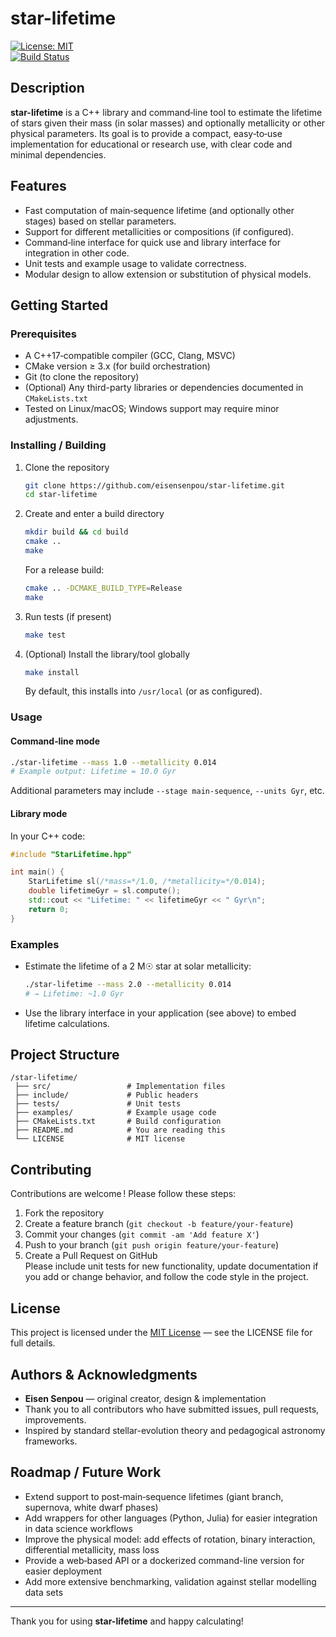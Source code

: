 # star-lifetime  

[![License: MIT](https://img.shields.io/badge/License-MIT-yellow.svg)](LICENSE)  
[![Build Status](https://img.shields.io/github/actions/workflow/status/eisensenpou/star-lifetime/ci.yml?branch=main)](https://github.com/eisensenpou/star-lifetime/actions)  

## Description  
**star-lifetime** is a C++ library and command‐line tool to estimate the lifetime of stars given their mass (in solar masses) and optionally metallicity or other physical parameters. Its goal is to provide a compact, easy‐to‐use implementation for educational or research use, with clear code and minimal dependencies.

## Features  
- Fast computation of main‐sequence lifetime (and optionally other stages) based on stellar parameters.  
- Support for different metallicities or compositions (if configured).  
- Command‐line interface for quick use and library interface for integration in other code.  
- Unit tests and example usage to validate correctness.  
- Modular design to allow extension or substitution of physical models.

## Getting Started  

### Prerequisites  
- A C++17‐compatible compiler (GCC, Clang, MSVC)  
- CMake version ≥ 3.x (for build orchestration)  
- Git (to clone the repository)  
- (Optional) Any third-party libraries or dependencies documented in `CMakeLists.txt`  
- Tested on Linux/macOS; Windows support may require minor adjustments.

### Installing / Building  
1. Clone the repository  
   ```bash
   git clone https://github.com/eisensenpou/star-lifetime.git  
   cd star-lifetime  
   ```  
2. Create and enter a build directory  
   ```bash
   mkdir build && cd build  
   cmake ..  
   make  
   ```  
   For a release build:  
   ```bash
   cmake .. -DCMAKE_BUILD_TYPE=Release  
   make  
   ```  
3. Run tests (if present)  
   ```bash
   make test  
   ```  
4. (Optional) Install the library/tool globally  
   ```bash
   make install  
   ```  
   By default, this installs into `/usr/local` (or as configured).

### Usage  
#### Command‐line mode  
```bash
./star-lifetime --mass 1.0 --metallicity 0.014  
# Example output: Lifetime = 10.0 Gyr  
```  
Additional parameters may include `--stage main‐sequence`, `--units Gyr`, etc.

#### Library mode  
In your C++ code:  
```cpp
#include "StarLifetime.hpp"

int main() {
    StarLifetime sl(/*mass=*/1.0, /*metallicity=*/0.014);
    double lifetimeGyr = sl.compute();
    std::cout << "Lifetime: " << lifetimeGyr << " Gyr\n";
    return 0;
}
```  

### Examples  
- Estimate the lifetime of a 2 M☉ star at solar metallicity:  
  ```bash
  ./star-lifetime --mass 2.0 --metallicity 0.014  
  # → Lifetime: ~1.0 Gyr  
  ```  
- Use the library interface in your application (see above) to embed lifetime calculations.

## Project Structure  
```
/star-lifetime/
 ├── src/                 # Implementation files  
 ├── include/             # Public headers  
 ├── tests/               # Unit tests  
 ├── examples/            # Example usage code  
 ├── CMakeLists.txt       # Build configuration  
 ├── README.md            # You are reading this  
 └── LICENSE              # MIT license  
```

## Contributing  
Contributions are welcome ! Please follow these steps:  
1. Fork the repository  
2. Create a feature branch (`git checkout -b feature/your-feature`)  
3. Commit your changes (`git commit -am 'Add feature X'`)  
4. Push to your branch (`git push origin feature/your-feature`)  
5. Create a Pull Request on GitHub  
Please include unit tests for new functionality, update documentation if you add or change behavior, and follow the code style in the project.

## License  
This project is licensed under the [MIT License](LICENSE) — see the LICENSE file for full details.

## Authors & Acknowledgments  
- **Eisen Senpou** — original creator, design & implementation  
- Thank you to all contributors who have submitted issues, pull requests, improvements.  
- Inspired by standard stellar-evolution theory and pedagogical astronomy frameworks.

## Roadmap / Future Work  
- Extend support to post‐main‐sequence lifetimes (giant branch, supernova, white dwarf phases)  
- Add wrappers for other languages (Python, Julia) for easier integration in data science workflows  
- Improve the physical model: add effects of rotation, binary interaction, differential metallicity, mass loss  
- Provide a web‐based API or a dockerized command-line version for easier deployment  
- Add more extensive benchmarking, validation against stellar modelling data sets  

---

Thank you for using **star-lifetime** and happy calculating!  
